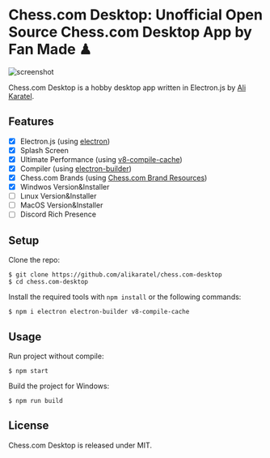 # Chess.com Desktop: Unofficial Open Source Chess.com Desktop App by Fan Made ♟

![screenshot](img/simple.gif)

Chess.com Desktop is a hobby desktop app written in Electron.js by [Ali Karatel](https://alikaratel.com.tr).

## Features

- [x] Electron.js (using [electron](https://github.com/electron/electron))
- [x] Splash Screen
- [x] Ultimate Performance (using [v8-compile-cache](https://github.com/zertosh/v8-compile-cache))
- [x] Compiler (using [electron-builder](https://github.com/electron-userland/electron-builder))
- [x] Chess.com Brands (using [Chess.com Brand Resources](https://www.chess.com/article/view/chess-com-brand-resources))
- [X] Windwos Version&Installer
- [ ] Lınux Version&Installer
- [ ] MacOS Version&Installer
- [ ] Discord Rich Presence
## Setup

Clone the repo:

    $ git clone https://github.com/alikaratel/chess.com-desktop
    $ cd chess.com-desktop

Install the required tools with `npm install` or the following commands:

    $ npm i electron electron-builder v8-compile-cache

## Usage

Run project without compile:

    $ npm start

Build the project for Windows:

    $ npm run build

## License

Chess.com Desktop is released under MIT.

[1]: https://alikaratel.com.tr
